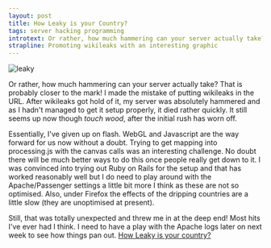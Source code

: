 ```yaml
--- 
layout: post
title: How Leaky is your Country?
tags: server hacking programming
introtext: Or rather, how much hammering can your server actually take? That is probably closer to the mark! I made the mistake of putting wikileaks in the URL. After wikileaks got hold of it, my server was absolutely hammered and as I hadn't managed to get it setup properly, it died rather quickly. It still seems up now though *touch wood*, after the initial rush has worn off.
strapline: Promoting wikileaks with an interesting graphic
---
```


![leaky](http://3.bp.blogspot.com/_WNXP2eEZSdg/TJYfJfElNCI/AAAAAAAAAuY/WNiKkaDsyNQ/s1600/wikileaksleaky.png)

<div class="clearfix"></div>

Or rather, how much hammering can your server actually take? That is probably closer to the mark! I made the mistake of putting wikileaks in the URL. After wikileaks got hold of it, my server was absolutely hammered and as I hadn't managed to get it setup properly, it died rather quickly. It still seems up now though *touch wood*, after the initial rush has worn off.


Essentially, I've given up on flash. WebGL and Javascript are the way forward for us now without a doubt. Trying to get mapping into processing.js with the canvas calls was an interesting challenge. No doubt there will be much better ways to do this once people really get down to it. I was convinced into trying out Ruby on Rails for the setup and that has worked reasonably well but I do need to play around with the Apache/Passenger settings a little bit more I think as these are not so optimised. Also, under Firefox the effects of the dripping countries are a little slow (they are unoptimised at present). 


Still, that was totally unexpected and threw me in at the deep end! Most hits I've ever had I think. I need to have a play with the Apache logs later on next week to see how things pan out. <a href="http://www.section9.co.uk/wikileaks">How Leaky is your country?</a>
